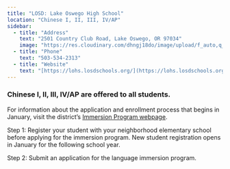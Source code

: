 ```yaml
---
title: "LOSD: Lake Oswego High School"
location: "Chinese I, II, III, IV/AP"
sidebar:
  - title: "Address"
    text: "2501 Country Club Road, Lake Oswego, OR 97034"
    image: "https://res.cloudinary.com/dhngj18do/image/upload/f_auto,q_auto/v1/images/activities/lohs-logo"
  - title: "Phone"
    text: "503-534-2313"
  - title: "Website"
    text: "[https://lohs.losdschools.org/](https://lohs.losdschools.org/)"
---
```


### Chinese I, II, III, IV/AP are offered to all students.

For information about the application and enrollment process that begins in January, visit the district’s [Immersion Program webpage](https://www.losdschools.org/curriculum-instruction/language-immersion-programs).

Step 1: Register your student with your neighborhood elementary school before applying for the immersion program. New student registration opens in January for the following school year.

Step 2: Submit an application for the language immersion program.
